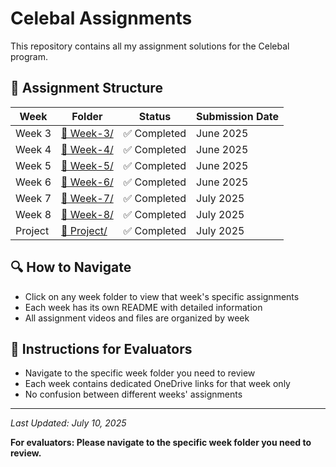 # Celebal Assignments

This repository contains all my assignment solutions for the Celebal program.

## 📁 Assignment Structure

| Week    | Folder              | Status        | Submission Date |
|---------|---------------------|---------------|-----------------|
| Week 3  | [📂 Week-3/](./Week-3/)   | ✅ Completed | June 2025      |
| Week 4  | [📂 Week-4/](./Week-4/)   | ✅ Completed | June 2025      |
| Week 5  | [📂 Week-5/](./Week-5/)   | ✅ Completed | June 2025      |
| Week 6  | [📂 Week-6/](./Week-6/)   | ✅ Completed | June 2025      |
| Week 7  | [📂 Week-7/](./Week-7/)   | ✅ Completed | July 2025      |
| Week 8  | [📂 Week-8/](./Week-8/)   | ✅ Completed | July 2025      |
| Project | [📂 Project/](./Project/) | ✅ Completed | July 2025      |

## 🔍 How to Navigate
- Click on any week folder to view that week's specific assignments
- Each week has its own README with detailed information
- All assignment videos and files are organized by week

## 📖 Instructions for Evaluators
- Navigate to the specific week folder you need to review
- Each week contains dedicated OneDrive links for that week only
- No confusion between different weeks' assignments

---
*Last Updated: July 10, 2025*

**For evaluators: Please navigate to the specific week folder you need to review.**
